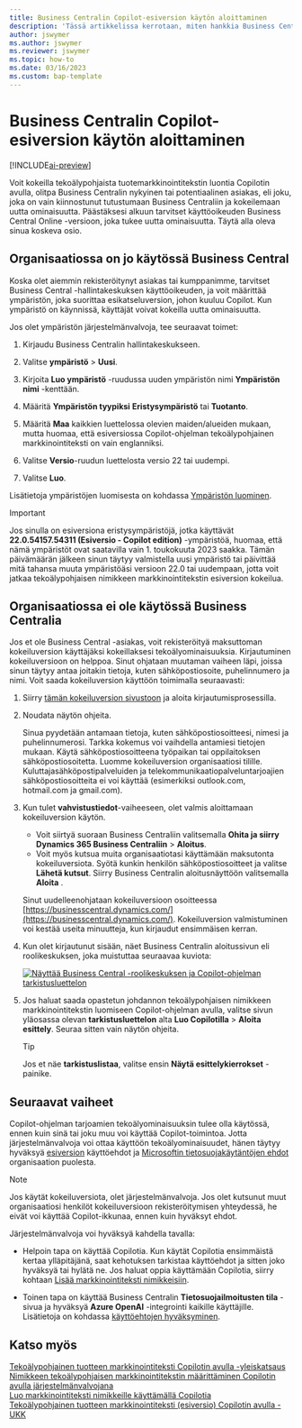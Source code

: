 ```yaml
---
title: Business Centralin Copilot-esiversion käytön aloittaminen
description: 'Tässä artikkelissa kerrotaan, miten hankkia Business Central -ympäristö, jonka uudella tekoälyominaisuudella voi luoda tekstiehdotuksia nimike- ja tuotekuvauksille.'
author: jswymer
ms.author: jswymer
ms.reviewer: jswymer
ms.topic: how-to
ms.date: 03/16/2023
ms.custom: bap-template
---
```


# <a name="get-started-with-a-business-central-preview-version-for-copilot"></a><a name="get-started-with-a-business-central-preview-version-for-copilot"></a>Business Centralin Copilot-esiversion käytön aloittaminen

[!INCLUDE[ai-preview](includes/ai-preview.md)]

Voit kokeilla tekoälypohjaista tuotemarkkinointitekstin luontia Copilotin avulla, olitpa Business Centralin nykyinen tai potentiaalinen asiakas, eli joku, joka on vain kiinnostunut tutustumaan Business Centraliin ja kokeilemaan uutta ominaisuutta. Päästäksesi alkuun tarvitset käyttöoikeuden Business Central Online -versioon, joka tukee uutta ominaisuutta. Täytä alla oleva sinua koskeva osio.

## <a name="your-organization-already-uses-business-central"></a><a name="your-organization-already-uses-business-central"></a>Organisaatiossa on jo käytössä Business Central

Koska olet aiemmin rekisteröitynyt asiakas tai kumppanimme, tarvitset Business Central -hallintakeskuksen käyttöoikeuden, ja voit määrittää ympäristön, joka suorittaa esikatseluversion, johon kuuluu Copilot. Kun ympäristö on käynnissä, käyttäjät voivat kokeilla uutta ominaisuutta.

Jos olet ympäristön järjestelmänvalvoja, tee seuraavat toimet:

1. Kirjaudu Business Centralin hallintakeskukseen.
2. Valitse **ympäristö** > **Uusi**.
3. Kirjoita **Luo ympäristö** -ruudussa uuden ympäristön nimi **Ympäristön nimi** -kenttään.
4. Määritä **Ympäristön tyypiksi** **Eristysympäristö** tai **Tuotanto**.
5. Määritä **Maa** kaikkien luettelossa olevien maiden/alueiden mukaan, mutta huomaa, että esiversiossa Copilot-ohjelman tekoälypohjainen markkinointiteksti on vain englanniksi.
6. Valitse **Versio**-ruudun luettelosta versio 22 tai uudempi.

   <!--
   > [!IMPORTANT]
   > You must use **22.0.54157.54311 (Preview - Copilot edition)** to experience Copilot.
   -->
7. Valitse **Luo**.  

Lisätietoja ympäristöjen luomisesta on kohdassa [Ympäristön luominen](/dynamics365/business-central/dev-itpro/administration/tenant-admin-center-environments#create-a-new-environment).

> [!IMPORTANT]
> Jos sinulla on esiversiona eristysympäristöjä, jotka käyttävät **22.0.54157.54311 (Esiversio - Copilot edition)** -ympäristöä, huomaa, että nämä ympäristöt ovat saatavilla vain 1. toukokuuta 2023 saakka. Tämän päivämäärän jälkeen sinun täytyy valmistella uusi ympäristö tai päivittää mitä tahansa muuta ympäristöäsi versioon 22.0 tai uudempaan, jotta voit jatkaa tekoälypohjaisen nimikkeen markkinointitekstin esiversion kokeilua.

## <a name="your-organization-doesnt-use-business-central"></a><a name="your-organization-doesnt-use-business-central"></a>Organisaatiossa ei ole käytössä Business Centralia

Jos et ole Business Central -asiakas, voit rekisteröityä maksuttoman kokeiluversion käyttäjäksi kokeillaksesi tekoälyominaisuuksia. Kirjautuminen kokeiluversioon on helppoa. Sinut ohjataan muutaman vaiheen läpi, joissa sinun täytyy antaa joitakin tietoja, kuten sähköpostiosoite, puhelinnumero ja nimi. Voit saada kokeiluversion käyttöön toimimalla seuraavasti:

1. Siirry [tämän kokeiluversion sivustoon](https://go.microsoft.com/fwlink/?linkid=2227167) ja aloita kirjautumisprosessilla.
2. Noudata näytön ohjeita.

   Sinua pyydetään antamaan tietoja, kuten sähköpostiosoitteesi, nimesi ja puhelinnumerosi. Tarkka kokemus voi vaihdella antamiesi tietojen mukaan. <!--But here are a couple important points to be aware of as you run through the sign-up process:--> Käytä sähköpostiosoitteena työpaikan tai oppilaitoksen sähköpostiosoitetta. Luomme kokeiluversion organisaatiosi tilille. Kuluttajasähköpostipalveluiden ja telekommunikaatiopalveluntarjoajien sähköpostiosoitteita ei voi käyttää (esimerkiksi outlook.com, hotmail.com ja gmail.com).
   
   <!-- When you get to the option for **Country or region** be sure to set this **United States**.

      > [!IMPORTANT]
      > You must set **Country or region** to **United States**; otherwise the AI-powered item marketing text with Copilot won't be available in Business Central.  -->
3. Kun tulet **vahvistustiedot**-vaiheeseen, olet valmis aloittamaan kokeiluversion käytön.

   - Voit siirtyä suoraan Business Centraliin valitsemalla **Ohita ja siirry Dynamics 365 Business Centraliin** > **Aloitus**.
   - Voit myös kutsua muita organisaatiotasi käyttämään maksutonta kokeiluversiota. Syötä kunkin henkilön sähköpostiosoitteet ja valitse **Lähetä kutsut**. Siirry Business Centralin aloitusnäyttöön valitsemalla **Aloita** .  

   Sinut uudelleenohjataan kokeiluversioon osoitteessa [https://businesscentral.dynamics.com/](https://businesscentral.dynamics.com/). Kokeiluversion valmistuminen voi kestää useita minuutteja, kun kirjaudut ensimmäisen kerran.

<!--
1. On the **Let's get you started** step, enter your work or school email address, then select **Next**.

   Use your work or school email address. We'll establish your trial on your organization's account. You can't use email addresses provided by consumer email services or telecommunication providers, such as outlook.com, hotmail.com, gmail.com, and others.
3. When asked what kind of email you have, select **I got it from my organization** > **Next**.
4. On the **Create your account** step, you provide information that will help use set up a trial version of Business Central that you can sign in to.

   1. Provide a telephone number that we can use to send you a verification code. Enter a country code and number that isn't VoIP or toll free.
   2. Choose how you want us to send the verification code:
      - Select **Text me** to get the verification code in a text message.
      - Select **Call me** to get the code in a voice message.
   3. Select **Send verification code**. 
   4. When you get the code, type it in the **Enter your verification code** box, then select **Verify**.

      Once you're verified, we'll send you an email with another verification code that you'll use in the next step to complete creating your account.
   5. Fill in your first and last name.
   6. Set **Country or region** to **United States**.

      > [!IMPORTANT]
      > You must set **Country or region** to **United States**; otherwise the AI-powered item marketing text with Copilot won't be available in Business Central.  

   7. Enter a valid phone umber in the **Business telephone number** box.
   8. In the **Create password** and **Confirm password** boxes, enter a password that you want to use to sign in to Business Central. The password must at least eight characters and include at least one number, an uppercase letter, and a lower case letter.
   9. In the **Verification code** box, enter the verification code we sent you in an email, then select **Next**.
   10. When you get a prompt that your account is successfully created, select **Sign in**.
-->

4. Kun olet kirjautunut sisään, näet Business Centralin aloitussivun eli roolikeskuksen, joka muistuttaa seuraavaa kuviota:

   [![Näyttää Business Central -roolikeskuksen ja Copilot-ohjelman tarkistusluettelon](media/copilot-checklist.png)](media/copilot-checklist.png#lightbox)

5. Jos haluat saada opastetun johdannon tekoälypohjaisen nimikkeen markkinointitekstin luomiseen Copilot-ohjelman avulla, valitse sivun yläosassa olevan **tarkistusluettelon** alta **Luo Copilotilla** > **Aloita esittely**. Seuraa sitten vain näytön ohjeita.

   > [!TIP]
   > Jos et näe **tarkistuslistaa**, valitse ensin **Näytä esittelykierrokset** -painike.

## <a name="next-steps"></a><a name="next-steps"></a>Seuraavat vaiheet

Copilot-ohjelman tarjoamien tekoälyominaisuuksin tulee olla käytössä, ennen kuin sinä tai joku muu voi käyttää Copilot-toimintoa. Jotta järjestelmänvalvoja voi ottaa käyttöön tekoälyominaisuudet, hänen täytyy hyväksyä [esiversion](https://dynamics.microsoft.com/legaldocs/supp-dynamics365-preview/) käyttöehdot ja [Microsoftin tietosuojakäytäntöjen ehdot](https://go.microsoft.com/fwlink/?LinkId=521839) organisaation puolesta.

> [!NOTE]
> Jos käytät kokeiluversiota, olet järjestelmänvalvoja. Jos olet kutsunut muut organisaatiosi henkilöt kokeiluversioon rekisteröitymisen yhteydessä, he eivät voi käyttää Copilot-ikkunaa, ennen kuin hyväksyt ehdot.

Järjestelmänvalvoja voi hyväksyä kahdella tavalla:

- Helpoin tapa on käyttää Copilotia. Kun käytät Copilotia ensimmäistä kertaa ylläpitäjänä, saat kehotuksen tarkistaa käyttöehdot ja sitten joko hyväksyä tai hylätä ne. Jos haluat oppia käyttämään Copilotia, siirry kohtaan [Lisää markkinointiteksti nimikkeisiin](item-marketing-text.md).  

- Toinen tapa on käyttää Business Centralin **Tietosuojailmoitusten tila** -sivua ja hyväksyä **Azure OpenAI** -integrointi kaikille käyttäjille. Lisätietoja on kohdassa [käyttöehtojen hyväksyminen](enable-ai.md#consent-to-or-reject-preview-and-privacy-terms-and-conditions-for-all-users).

## <a name="see-also"></a><a name="see-also"></a>Katso myös

[Tekoälypohjainen tuotteen markkinointiteksti Copilotin avulla -yleiskatsaus](ai-overview.md)  
[Nimikkeen tekoälypohjaisen markkinointitekstin määrittäminen Copilotin avulla järjestelmänvalvojana](enable-ai.md)  
[Luo markkinointiteksti nimikkeille käyttämällä Copilotia](item-marketing-text.md)  
[Tekoälypohjainen tuotteen markkinointiteksti (esiversio) Copilotin avulla - UKK](ai-faq.md)  
